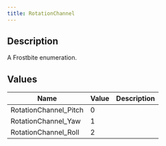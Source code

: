 ```yaml
---
title: RotationChannel
---
```

## Description

A Frostbite enumeration.

## Values

| Name                   | Value | Description |
| ---------------------- | ----- | ----------- |
| RotationChannel\_Pitch | 0     |             |
| RotationChannel\_Yaw   | 1     |             |
| RotationChannel\_Roll  | 2     |             |
